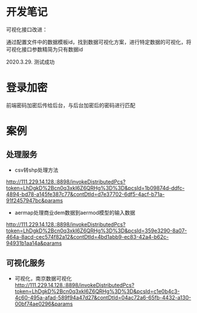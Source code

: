# 开发笔记

可视化接口改进：

通过配置文件中的数据模板id，找到数据可视化方案，进行特定数据的可视化，将可视化接口参数精简为只有数据id

2020.3.29. 测试成功


# 登录加密

前端密码加密后传给后台，与后台加密后的密码进行匹配


# 案例

## 处理服务

- csv转shp处理方法

http://111.229.14.128.:8898/invokeDistributedPcs?token=LhDgkD%2Bcn0q3xkI6Z6QRHg%3D%3D&pcsId=1b09874d-ddfc-4894-bd78-a145fe387c77&contDtId=d7e37702-6df5-4acf-b71a-91f2457947bc&params


- aermap处理商业dem数据到aermod模型的输入数据

http://111.229.14.128.:8898/invokeDistributedPcs?token=LhDgkD%2Bcn0q3xkI6Z6QRHg%3D%3D&pcsId=359e3290-8a07-464a-8acd-cec574f82a12&contDtId=4bd1abb9-ec83-42a4-b62c-94931b1aa14a&params

## 可视化服务
- 可视化，南京数据可视化
http://111.229.14.128.:8898/invokeDistributedPcs?token=LhDgkD%2Bcn0q3xkI6Z6QRHg%3D%3D&pcsId=c1e0b4c3-4c60-495a-afad-589f94a47d27&contDtId=04ac72a6-65fb-4432-a130-00bf74ae0296&params



